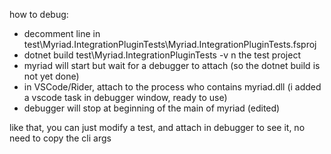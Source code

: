 how to debug:
- decomment line     <!-- <MyriadSdkWaitForDebugger>true</MyriadSdkWaitForDebugger> --> in test\Myriad.IntegrationPluginTests\Myriad.IntegrationPluginTests.fsproj
- dotnet build test\Myriad.IntegrationPluginTests -v n the test project
- myriad will start but wait for a debugger to attach (so the dotnet build is not yet done)
- in VSCode/Rider, attach to the process who contains myriad.dll (i added a vscode task in debugger window, ready to use)
- debugger will stop at beginning of the main of myriad (edited) 

like that, you can just modify a test, and attach in debugger to see it, no need to copy the cli args
